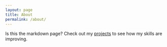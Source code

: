 ```yaml
---
layout: page
title: About
permalink: /about/
---
```

Is this the markdown page? Check out my [projects](/projects) to see how my skills are improving.
